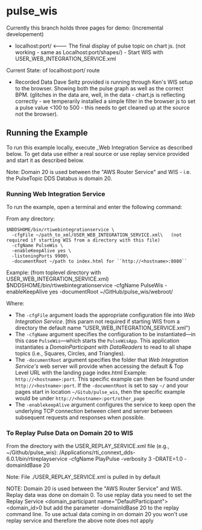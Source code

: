 # pulse_wis

Currently this branch holds three pages for demo:
(Incremental developement)

-    localhost:port/         <--- The final display of pulse topic on chart js. (not working - same as Localhost:port/shapes/) 
                                - Start WIS with USER_WEB_INTEGRATION_SERVICE.xml

Current State: of localhost:port/ route
- Recorded Data Dave Seltz provided is running through Ken's WIS setup to the browser. Showing both the pulse graph as well as the correct BPM.
  (glitches in the data are, well, in the data - chart.js is reflecting correctly - we temperarily installed a simple filter in the browser js to set a pulse value <100 to 500 - this needs to get cleaned up at the  source not the browser).

## Running the Example
To run this example locally, execute _Web Integration Service as described below.
To get data use either a real source or use replay service provided and start it 
as described below.

Note: Domain 20 is used between the "AWS Router Service" and WIS - i.e. the PulseTopic DDS Databus is domain 20. 

### Running Web Integration Service
To run the example, open a terminal and enter the following command:

From any directory:
```
$NDDSHOME/bin/rtiwebintegrationservice \
  -cfgFile ~/path_to_xml/USER_WEB_INTEGRATION_SERVICE.xml\   (not required if starting WIS from a directory with this file)
  -cfgName PulseWis \
  -enableKeepAlive yes \
  -listeningPorts 9900\
  -documentRoot ~/path to index.html for ``http://<hostname>:8080``
```
Example: (from toplevel directory with USER_WEB_INTEGRATION_SERVICE.xml)
$NDDSHOME/bin/rtiwebintegrationservice  -cfgName PulseWis  -enableKeepAlive yes -documentRoot ~/GitHub/pulse_wis/webroot/

Where:

* The ``-cfgFile`` argument loads the appropriate configuration file
into _Web Integration Service_. [this param not required if starting WIS from a directory 
the default name "USER_WEB_INTEGRATION_SERVICE.xml")
* The ``-cfgName`` argument specifies the configuration to be instantiated—in
this case ```PulseWis```—which starts the ``PulseWisApp``.
This application instantiates a _DomainParticipant_ with _DataReaders_ to read
to all shape topics (i.e., Squares, Circles, and Triangles).
* The ``-documentRoot`` argument specifies the folder that _Web
Integration Service's_ web server will provide when accessing the 
default & Top Level URL with the landing page index.html
Example: ``http://<hostname>:port``. This specific example can then be found
under ``http://<hostname>:port``. If the ``-documentRoot`` is set to say 
``~/`` and your pages start in location ``~/Gitub/pulse_wis``,  then the specific
example would be under ``http://<hostname>:port/other_page``
* The ``-enablekeepAlive`` argument configures the service to keep open the
underlying TCP connection between client and server between subsequent requests
and responses when possible.


### To Replay Pulse Data on Domain 20 to WIS
From the directory with the USER_REPLAY_SERVICE.xml file (e.g., ~/Github/pulse_wis):
 /Applications/rti_connext_dds-6.0.1/bin/rtireplayservice -cfgName PlayPulse -verbosity 3 -DRATE=1.0 -domainIdBase 20
 

 Note: File ./USER_REPLAY_SERVICE.xml is pulled in by default 

NOTE:  Domain 20 is used between the "AWS Router Service" and WIS. Replay data was done on domain 0. To use replay data
you need to set the Replay Service <domain_participant name="DefaultParticipant"> <domain_id>0 but add the parameter
-domainIdBase 20 to the replay command line.  To use actual data coming in on domain 20 you won't use replay service and 
therefore the above note does not apply
